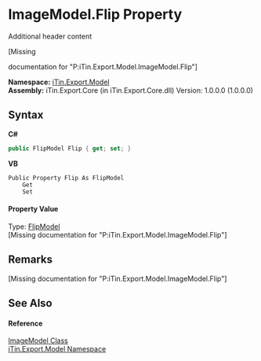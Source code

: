 # ImageModel.Flip Property 
Additional header content 

\[Missing <summary> documentation for "P:iTin.Export.Model.ImageModel.Flip"\]

**Namespace:**&nbsp;<a href="ef57ffcc-e95e-b212-5a46-9aa6f5a3511f">iTin.Export.Model</a><br />**Assembly:**&nbsp;iTin.Export.Core (in iTin.Export.Core.dll) Version: 1.0.0.0 (1.0.0.0)

## Syntax

**C#**<br />
``` C#
public FlipModel Flip { get; set; }
```

**VB**<br />
``` VB
Public Property Flip As FlipModel
	Get
	Set
```


#### Property Value
Type: <a href="b559da2d-6208-06da-7cc7-c921b4a03bda">FlipModel</a><br />\[Missing <value> documentation for "P:iTin.Export.Model.ImageModel.Flip"\]

## Remarks
\[Missing <remarks> documentation for "P:iTin.Export.Model.ImageModel.Flip"\]

## See Also


#### Reference
<a href="137d2f5b-d37d-72be-e7a0-12bcf0b26444">ImageModel Class</a><br /><a href="ef57ffcc-e95e-b212-5a46-9aa6f5a3511f">iTin.Export.Model Namespace</a><br />